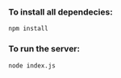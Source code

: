 ### To install all dependecies:

```
npm install
```

### To run the server:

```
node index.js
```

